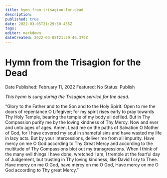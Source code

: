 ```yaml
---
title: hymn-from-trisagion-for-dead
description: 
published: true
date: 2022-03-05T21:29:50.455Z
tags: 
editor: markdown
dateCreated: 2022-03-05T21:29:46.379Z
---
```


# Hymn from the Trisagion for the Dead

Date Published: February 11, 2022
Featured: No
Status: Publish

*This hymn is sung during the Trisagion service for the dead.*

“Glory to the Father and to the Son and to the Holy Spirit. Open to me the doors of repentance O Lifegiver; for my spirit rises early to pray towards Thy Holy Temple, bearing the temple of my body all defiled. But in Thy Compassion purify me by the loving kindness of Thy Mercy. Now and ever and unto ages of ages. Amen. Lead me on the paths of Salvation O Mother of God, for I have covered my soul in shameful sins and have wasted my life in lazy acts. But by your intercessions, deliver me from all impurity. Have mercy on me O God according to Thy Great Mercy and according to the multitude of Thy Compassions blot out my transgressions. When I think of the many evil things I have done, wretched I am, I tremble at the fearful day of Judgement, but trusting in Thy loving kindness, like David I cry to Thee. Have mercy on me O God, have mercy on me O God, Have mercy on me O God according to Thy great Mercy.”